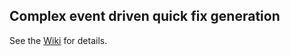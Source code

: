 ## Complex event driven quick fix generation

See the [Wiki](https://github.com/FTSRG/viatra-cep-examples/wiki/Complex-event-driven-quick-fix-generation) for details.
